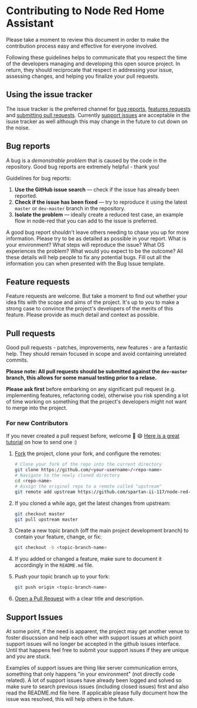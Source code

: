 # Contributing to Node Red Home Assistant

Please take a moment to review this document in order to make the contribution process easy and effective for everyone involved.

Following these guidelines helps to communicate that you respect the time of the developers managing and developing this open source project. In return, they should reciprocate that respect in addressing your issue, assessing changes, and helping you finalize your pull requests.

## Using the issue tracker
The issue tracker is the preferred channel for [bug reports](#bugs), [features requests](#features) and [submitting pull requests](#pull-requests). Currently [support issues](#support-issues) are acceptable in the isuse tracker as well although this may change in the future to cut down on the noise.

## Bug reports
A bug is a _demonstrable problem_ that is caused by the code in the repository. Good bug reports are extremely helpful - thank you!

Guidelines for bug reports:

1. **Use the GitHub issue search** &mdash; check if the issue has already been reported.
2. **Check if the issue has been fixed** &mdash; try to reproduce it using the latest `master` or `dev-master` branch in the repository.
3. **Isolate the problem** &mdash; ideally create a reduced test case, an example flow in node-red that you can add to the issue is preferred.

A good bug report shouldn't leave others needing to chase you up for more information. Please try to be as detailed as possible in your report. What is your environment? What steps will reproduce the issue? What OS experiences the problem? What would you expect to be the outcome? All these details will help people to fix any potential bugs.  Fill out all the information you can when presented with the Bug Issue template.

## Feature requests
Feature requests are welcome. But take a moment to find out whether your idea fits with the scope and aims of the project. It's up to *you* to make a strong case to convince the project's developers of the merits of this feature. Please provide as much detail and context as possible.


## Pull requests
Good pull requests - patches, improvements, new features - are a fantastic help. They should remain focused in scope and avoid containing unrelated commits.

**Please note: All pull requests should be submitted against the `dev-master` branch, this allows for some manual testing prior to a relase.**

**Please ask first** before embarking on any significant pull request (e.g. implementing features, refactoring code), otherwise you risk spending a lot of time working on something that the project's developers might not want to merge into the project.

### For new Contributors

If you never created a pull request before, welcome :tada: :smile: [Here is a great tutorial](https://egghead.io/series/how-to-contribute-to-an-open-source-project-on-github) on how to send one :)

1. [Fork](http://help.github.com/fork-a-repo/) the project, clone your fork, and configure the remotes:

   ```bash
   # Clone your fork of the repo into the current directory
   git clone https://github.com/<your-username>/<repo-name>
   # Navigate to the newly cloned directory
   cd <repo-name>
   # Assign the original repo to a remote called "upstream"
   git remote add upstream https://github.com/spartan-ii-117/node-red-contrib-home-assistant
   ```

2. If you cloned a while ago, get the latest changes from upstream:

   ```bash
   git checkout master
   git pull upstream master
   ```

3. Create a new topic branch (off the main project development branch) to contain your feature, change, or fix:

   ```bash
   git checkout -b <topic-branch-name>
   ```

4. If you added or changed a feature, make sure to document it accordingly in the `README.md` file.

6. Push your topic branch up to your fork:

   ```bash
   git push origin <topic-branch-name>
   ```

8. [Open a Pull Request](https://help.github.com/articles/using-pull-requests/) with a clear title and description.


## Support Issues
At some point, if the need is apparent, the project may get another venue to foster disucssion and help each other with support issues at which point support issues will no longer be accepted in the github issues interface.  Until that happens feel free to submit your support issues if they are unique and you are stuck.

Examples of support issues are thing like server communication errors, something that only happens "in your environment" (not directly code related).  A lot of support issues have already been logged and solved so make sure to search previous issues (including closed issues) first and also read the README.md file here.  If applicable please fully document how the issue was resolved, this will help others in the future.
